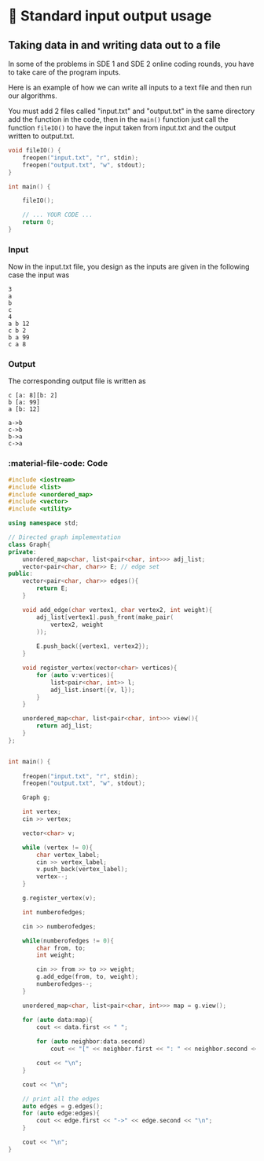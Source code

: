 # :pencil: Standard input output usage

## Taking data in and writing data out to a file
In some of the problems in SDE 1 and SDE 2 online coding rounds, you have to take care of the program inputs.

Here is an example of how we can write all inputs to a text file and then run our algorithms.

You must add 2 files called "input.txt" and "output.txt" in the same directory add the function in the code, then in the `main()` function just call the function `fileIO()` to have the input taken from input.txt and the output written to output.txt.

```cpp
void fileIO() {
    freopen("input.txt", "r", stdin);
    freopen("output.txt", "w", stdout);
}

int main() {

    fileIO();

    // ... YOUR CODE ...
    return 0;
}
```

### Input
Now in the input.txt file, you design as the inputs are given in the following case the input was

```
3
a
b
c
4
a b 12
c b 2
b a 99
c a 8
```

### Output
The corresponding output file is written as
```
c [a: 8][b: 2]
b [a: 99]
a [b: 12]

a->b
c->b
b->a
c->a
```

### :material-file-code: Code

```cpp
#include <iostream>
#include <list>
#include <unordered_map>
#include <vector>
#include <utility>

using namespace std;

// Directed graph implementation
class Graph{
private:
    unordered_map<char, list<pair<char, int>>> adj_list;
    vector<pair<char, char>> E; // edge set
public:
    vector<pair<char, char>> edges(){
        return E;
    }

    void add_edge(char vertex1, char vertex2, int weight){
        adj_list[vertex1].push_front(make_pair(
            vertex2, weight
        ));
        
        E.push_back({vertex1, vertex2});
    }

    void register_vertex(vector<char> vertices){
        for (auto v:vertices){
            list<pair<char, int>> l;
            adj_list.insert({v, l});
        }
    }

    unordered_map<char, list<pair<char, int>>> view(){
        return adj_list;
    }
};


int main() {
    
    freopen("input.txt", "r", stdin);
    freopen("output.txt", "w", stdout);

    Graph g;

    int vertex;
    cin >> vertex;

    vector<char> v;

    while (vertex != 0){
        char vertex_label;
        cin >> vertex_label;
        v.push_back(vertex_label);
        vertex--;
    }

    g.register_vertex(v);

    int numberofedges;

    cin >> numberofedges;

    while(numberofedges != 0){
        char from, to;
        int weight;

        cin >> from >> to >> weight;
        g.add_edge(from, to, weight);
        numberofedges--;
    }

    unordered_map<char, list<pair<char, int>>> map = g.view();

    for (auto data:map){
        cout << data.first << " ";
        
        for (auto neighbor:data.second)
            cout << "[" << neighbor.first << ": " << neighbor.second << "]";

        cout << "\n";
    }

    cout << "\n";

    // print all the edges
    auto edges = g.edges();
    for (auto edge:edges){
        cout << edge.first << "->" << edge.second << "\n";
    }

    cout << "\n";
}

```